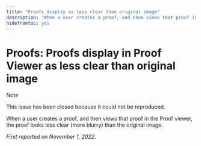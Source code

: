 ```yaml
---
title: "Proofs display as less clear than original image"
description: "When a user creates a proof, and then views that proof in the Proof viewer, the proof looks less clear (more blurry) than the original image."
hidefromtoc: yes
---
```


# Proofs: Proofs display in Proof Viewer as less clear than original image

<!--This is on both the WF and WFP TOCs-->

>[!NOTE]
>
>This issue has been closed because it could not be reproduced.

When a user creates a proof, and then views that proof in the Proof viewer, the proof looks less clear (more blurry) than the original image.

_First reported on November 1, 2022._

